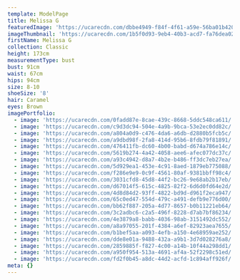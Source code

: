 ```yaml
---
template: ModelPage
title: Melissa G
featuredImage: 'https://ucarecdn.com/dbbe4949-f84f-4f61-a59e-56ba01b420da/'
imageThumbnail: 'https://ucarecdn.com/1b5f0d93-9eb4-40b3-acd7-fa76dea02adb/'
firstName: Melissa G
collection: Classic
height: 173cm
measurementType: bust
bust: 91cm
waist: 67cm
hips: 94cm
size: 8-10
shoeSize: '8'
hair: Caramel
eyes: Brown
imagePortfolio:
  - image: 'https://ucarecdn.com/0fadd87e-8cae-439c-8668-5ddc548ca611/'
  - image: 'https://ucarecdn.com/c9d3dc94-504e-4a9b-9bca-53e2ec0dd82c/'
  - image: 'https://ucarecdn.com/a804a0d9-c476-4da6-a6db-d2880b5fcb5c/'
  - image: 'https://ucarecdn.com/a9dbd98f-2fa8-414d-95b6-8fdb79f81891/'
  - image: 'https://ucarecdn.com/476411fb-dc60-4b00-babd-d674a786e14c/'
  - image: 'https://ucarecdn.com/5619b274-4a42-4058-aee6-afec077dc37c/'
  - image: 'https://ucarecdn.com/a93c4942-d8a7-4b2e-b486-ff3dc7eb27ea/'
  - image: 'https://ucarecdn.com/5d929ea1-453e-4c91-8aed-1879eb775088/'
  - image: 'https://ucarecdn.com/f286e9e9-0c9f-4561-80af-9381bbff98c4/'
  - image: 'https://ucarecdn.com/3031cfd8-45d8-44f2-bc26-9e68ab2b17eb/'
  - image: 'https://ucarecdn.com/d67014f5-615c-4825-82f2-6d6d0fd64e2d/'
  - image: 'https://ucarecdn.com/4d8d84d2-93ff-4822-bd9d-d961f2eca947/'
  - image: 'https://ucarecdn.com/65c0ed47-554d-479c-a491-defb9e776d00/'
  - image: 'https://ucarecdn.com/bb62f887-205a-4d77-8657-b0b11221eb64/'
  - image: 'https://ucarecdn.com/3c2adbc6-c2a5-496f-8228-d7ab7bf86234/'
  - image: 'https://ucarecdn.com/4e3879a8-babb-4036-98ab-3151492dc552/'
  - image: 'https://ucarecdn.com/a8a97055-201f-4384-a6ef-82923aea7655/'
  - image: 'https://ucarecdn.com/b1bef5aa-a093-4efb-a150-4e68959ae252/'
  - image: 'https://ucarecdn.com/dde8e01a-9488-432a-a9b1-3d7d028276a8/'
  - image: 'https://ucarecdn.com/2859885f-f827-4c00-a14b-10f44a298dd1/'
  - image: 'https://ucarecdn.com/a950f954-513a-4691-af4a-52f2298c51ed/'
  - image: 'https://ucarecdn.com/fd2f0b45-a8dc-44d2-acfd-1c894aff926f/'
meta: {}
---
```


